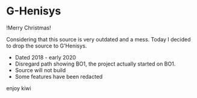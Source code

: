 # G-Henisys
!Merry Christmas!

Considering that this source is very outdated and a mess.
Today I decided to drop the source to G'Henisys.

- Dated 2018 - early 2020
- Disregard path showing BO1, the project actually started on BO1.
- Source will not build
- Some features have been redacted

enjoy
kiwi
